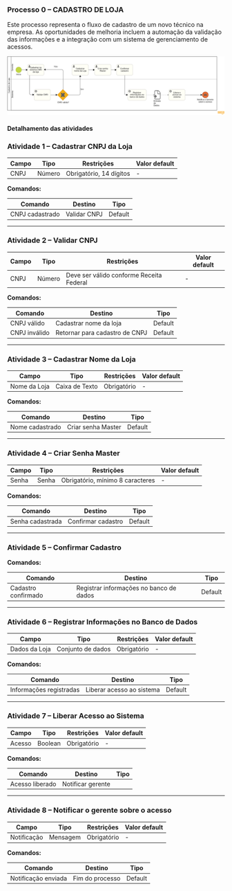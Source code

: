 ### Processo 0 – CADASTRO DE LOJA

Este processo representa o fluxo de cadastro de um novo técnico na empresa. As oportunidades de melhoria incluem a automação da validação das informações e a integração com um sistema de gerenciamento de acessos.

![Modelo BPMN do Processo 0](/docs/images/processos/cadastroDeLojaBPMN.png "Modelo BPMN do Processo 0.")

#### Detalhamento das atividades

### Atividade 1 – Cadastrar CNPJ da Loja

| **Campo**       | **Tipo**        | **Restrições**              | **Valor default** |
|-----------------|----------------|-----------------------------|-------------------|
| CNPJ           | Número         | Obrigatório, 14 dígitos    | -                 |

**Comandos:**

| **Comando**         | **Destino**               | **Tipo**   |
|--------------------|--------------------------|-----------|
| CNPJ cadastrado   | Validar CNPJ              | Default   |

---

### Atividade 2 – Validar CNPJ

| **Campo**       | **Tipo**        | **Restrições**                 | **Valor default** |
|-----------------|----------------|---------------------------------|-------------------|
| CNPJ           | Número         | Deve ser válido conforme Receita Federal | - |

**Comandos:**

| **Comando**        | **Destino**                      | **Tipo**   |
|-------------------|---------------------------------|-----------|
| CNPJ válido      | Cadastrar nome da loja         | Default   |
| CNPJ inválido    | Retornar para cadastro de CNPJ | Default   |

---

### Atividade 3 – Cadastrar Nome da Loja

| **Campo**    | **Tipo**        | **Restrições**       | **Valor default** |
|-------------|----------------|---------------------|-------------------|
| Nome da Loja | Caixa de Texto | Obrigatório        | -                 |

**Comandos:**

| **Comando**         | **Destino**               | **Tipo**   |
|--------------------|--------------------------|-----------|
| Nome cadastrado   | Criar senha Master        | Default   |

---

### Atividade 4 – Criar Senha Master

| **Campo**    | **Tipo**        | **Restrições**         | **Valor default** |
|-------------|----------------|-----------------------|-------------------|
| Senha       | Senha          | Obrigatório, mínimo 8 caracteres | - |

**Comandos:**

| **Comando**         | **Destino**               | **Tipo**   |
|--------------------|--------------------------|-----------|
| Senha cadastrada  | Confirmar cadastro       | Default   |

---

### Atividade 5 – Confirmar Cadastro

**Comandos:**

| **Comando**         | **Destino**                      | **Tipo**   |
|--------------------|---------------------------------|-----------|
| Cadastro confirmado | Registrar informações no banco de dados | Default   |

---

### Atividade 6 – Registrar Informações no Banco de Dados

| **Campo**       | **Tipo**        | **Restrições**    | **Valor default** |
|-----------------|----------------|------------------|-------------------|
| Dados da Loja  | Conjunto de dados | Obrigatório    | -                 |

**Comandos:**

| **Comando**           | **Destino**                     | **Tipo**   |
|----------------------|------------------------------|-----------|
| Informações registradas | Liberar acesso ao sistema | Default   |

---

### Atividade 7 – Liberar Acesso ao Sistema

| **Campo**       | **Tipo**        | **Restrições**    | **Valor default** |
|-----------------|----------------|------------------|-------------------|
| Acesso          | Boolean        | Obrigatório      | -                 |

**Comandos:**

| **Comando**         | **Destino**                    | **Tipo**   |
|--------------------|------------------------------|-----------|
| Acesso liberado   | Notificar gerente

---

### Atividade 8 – Notificar o gerente sobre o acesso

| **Campo**       | **Tipo**        | **Restrições**    | **Valor default** |
|-----------------|----------------|------------------|-------------------|
| Notificação     | Mensagem      | Obrigatório      | -                 |

**Comandos:**

| **Comando**         | **Destino**                    | **Tipo**   |
|--------------------|------------------------------|-----------|
| Notificação enviada   | Fim do processo           | Default   |
